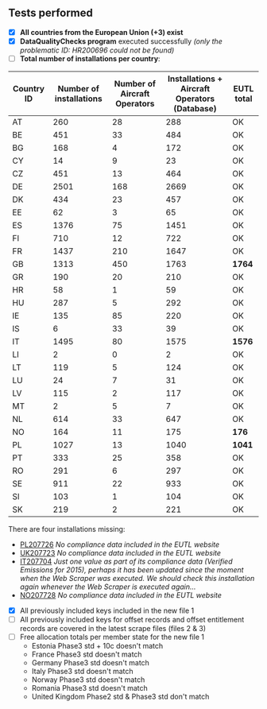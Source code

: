 ## Tests performed

- [x] **All countries from the European Union (+3) exist**
- [x] **DataQualityChecks program** executed successfully _(only the problematic ID: HR200696 could not be found)_
- [ ] **Total number of installations per country**: 

| Country ID | Number of installations | Number of Aircraft Operators | Installations + Aircraft Operators (Database) | EUTL total  |
|------------|-------------------------|------------------------------|-----------------------------------------------|-------------|
| AT         | 260                     | 28                           | 288                                           |  OK         |
| BE         | 451                     | 33                           | 484                                           | OK          |
| BG         | 168                     | 4                            | 172                                           | OK          |
| CY         | 14                      | 9                            | 23                                            | OK          |
| CZ         | 451                     | 13                           | 464                                           | OK          |
| DE         | 2501                    | 168                          | 2669                                          | OK          |
| DK         | 434                     | 23                           | 457                                           | OK          |
| EE         | 62                      | 3                            | 65                                            | OK          |
| ES         | 1376                    | 75                           | 1451                                          | OK          |
| FI         | 710                     | 12                           | 722                                           | OK          |
| FR         | 1437                    | 210                          | 1647                                          | OK          |
| GB         | 1313                    | 450                          | 1763                                          | **1764**        |
| GR         | 190                     | 20                           | 210                                           | OK          |
| HR         | 58                      | 1                            | 59                                            | OK          |
| HU         | 287                     | 5                            | 292                                           | OK          |
| IE         | 135                     | 85                           | 220                                           | OK          |
| IS         | 6                       | 33                           | 39                                            | OK          |
| IT         | 1495                    | 80                           | 1575                                          | **1576**        |
| LI         | 2                       | 0                            | 2                                             | OK          |
| LT         | 119                     | 5                            | 124                                           | OK          |
| LU         | 24                      | 7                            | 31                                            | OK          |
| LV         | 115                     | 2                            | 117                                           | OK          |
| MT         | 2                       | 5                            | 7                                             | OK          |
| NL         | 614                     | 33                           | 647                                           | OK          |
| NO         | 164                     | 11                           | 175                                           | **176**         |
| PL         | 1027                    | 13                           | 1040                                          | **1041**        |
| PT         | 333                     | 25                           | 358                                           | OK          |
| RO         | 291                     | 6                            | 297                                           | OK          |
| SE         | 911                     | 22                           | 933                                           | OK          |
| SI         | 103                     | 1                            | 104                                           | OK          |
| SK         | 219                     | 2                            | 221                                           | OK          |

There are four installations missing:

* [PL207726](http://ec.europa.eu/environment/ets/ohaDetails.do?returnURL=&languageCode=en&accountID=&registryCode=&buttonAction=all&action=&account.registryCode=&accountType=&identifierInReg=&accountHolder=&primaryAuthRep=&installationIdentifier=&installationName=&accountStatus=&permitIdentifier=&complianceStatus=&mainActivityType=-1&searchType=oha&account.registryCodes=PL&resultList.currentPageNumber=1040&nextList=Next%C2%A0%3E&selectedPeriods=) _No compliance data included in the EUTL website_
* [UK207723](http://ec.europa.eu/environment/ets/ohaDetails.do?returnURL=&languageCode=en&accountID=&registryCode=&buttonAction=all&action=&account.registryCode=&accountType=&identifierInReg=&accountHolder=&primaryAuthRep=&installationIdentifier=&installationName=&accountStatus=&permitIdentifier=&complianceStatus=&mainActivityType=-1&searchType=oha&account.registryCodes=GB&resultList.currentPageNumber=1764&nextList=Next%C2%A0%3E&selectedPeriods=) _No compliance data included in the EUTL website_
* [IT207704](http://ec.europa.eu/environment/ets/ohaDetails.do?returnURL=&languageCode=en&accountID=&registryCode=&buttonAction=all&action=&account.registryCode=&accountType=&identifierInReg=&accountHolder=&primaryAuthRep=&installationIdentifier=&installationName=&accountStatus=&permitIdentifier=&complianceStatus=&mainActivityType=-1&searchType=oha&account.registryCodes=IT&resultList.currentPageNumber=1575&nextList=Next%C2%A0%3E&selectedPeriods=) _Just one value as part of its compliance data (Verified Emissions for 2015), perhaps it has been updated since the moment when the Web Scraper was executed. We should check this installation again whenever the Web Scraper is executed again..._
* [NO207728](http://ec.europa.eu/environment/ets/ohaDetails.do?returnURL=&languageCode=en&accountID=&registryCode=&buttonAction=all&action=&account.registryCode=&accountType=&identifierInReg=&accountHolder=&primaryAuthRep=&installationIdentifier=&installationName=&accountStatus=&permitIdentifier=&complianceStatus=&mainActivityType=-1&searchType=oha&account.registryCodes=NO&resultList.currentPageNumber=175&nextList=Next%C2%A0%3E&selectedPeriods=) _No compliance data included in the EUTL website_

- [x]  All previously included keys included in the new file 1
- [ ]  All previously included keys for offset records and offset entitlement records are covered in the latest scrape files (files 2 & 3)
- [ ]  Free allocation totals per member state for the new file 1 
     * Estonia Phase3 std + 10c doesn't match
     * France Phase3 std doesn't match
     * Germany Phase3 std doesn't match
     * Italy Phase3 std doesn't match
     * Norway Phase3 std doesn't match
     * Romania Phase3 std doesn't match
     * United Kingdom Phase2 std & Phase3 std don't match
  
